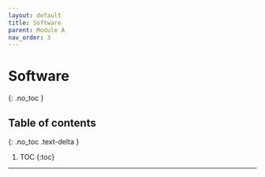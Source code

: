 ```yaml
---
layout: default
title: Software
parent: Module A
nav_order: 3
---
```


# Software
{: .no_toc }

## Table of contents
{: .no_toc .text-delta }

1. TOC
{:toc}

---